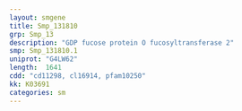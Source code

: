 ```yaml
---
layout: smgene
title: Smp_131810
grp: Smp_13
description: "GDP fucose protein O fucosyltransferase 2"
smp: Smp_131810.1
uniprot: "G4LW62"
length:  1641
cdd: "cd11298, cl16914, pfam10250"
kk: K03691
categories: sm
---
```


